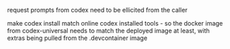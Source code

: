 request prompts from codex need to be ellicited from the caller

make codex install match online codex installed tools - so the docker image from
codex-universal needs to match the deployed image at least, with extras being
pulled from the .devcontainer image
